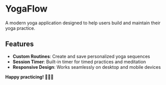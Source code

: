 # YogaFlow

A modern yoga application designed to help users build and maintain their yoga practice.

## Features

- **Custom Routines**: Create and save personalized yoga sequences
- **Session Timer**: Built-in timer for timed practices and meditation
- **Responsive Design**: Works seamlessly on desktop and mobile devices

**Happy practicing! 🧘‍♀️✨**
